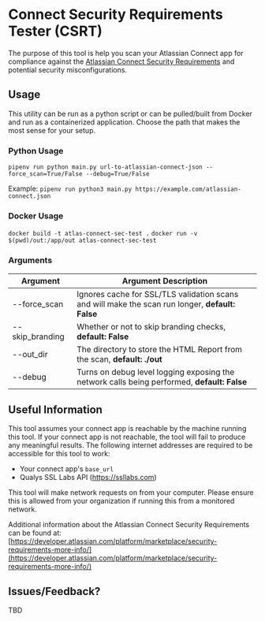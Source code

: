 # Connect Security Requirements Tester (CSRT)

The purpose of this tool is help you scan your Atlassian Connect app for compliance against the [Atlassian Connect Security Requirements](https://developer.atlassian.com/platform/marketplace/security-requirements/) and potential security misconfigurations.

## Usage
This utility can be run as a python script or can be pulled/built from Docker and run as a containerized application. Choose the path that makes the most sense for your setup.

### Python Usage
`pipenv run python main.py url-to-atlassian-connect-json --force_scan=True/False --debug=True/False`

Example: `pipenv run python3 main.py https://example.com/atlassian-connect.json`

### Docker Usage
`docker build -t atlas-connect-sec-test .`
`docker run -v $(pwd)/out:/app/out atlas-connect-sec-test`

### Arguments
| Argument | Argument Description |
|----------|----------------------|
|--force_scan       | Ignores cache for SSL/TLS validation scans and will make the scan run longer, **default: False**  |
|--skip_branding    | Whether or not to skip branding checks, **default: False**                                        |
|--out_dir          | The directory to store the HTML Report from the scan, **default: ./out**                          |
|--debug            | Turns on debug level logging exposing the network calls being performed, **default: False**       |

## Useful Information
This tool assumes your connect app is reachable by the machine running this tool. If your connect app is not reachable, the tool will fail to produce any meaningful results. The following internet addresses are required to be accessible for this tool to work:
* Your connect app's `base_url`
* Qualys SSL Labs API (https://ssllabs.com)

This tool will make network requests on from your computer. Please ensure this is allowed from your organization if running this from a monitored network.

Additional information about the Atlassian Connect Security Requirements can be found at: [https://developer.atlassian.com/platform/marketplace/security-requirements-more-info/](https://developer.atlassian.com/platform/marketplace/security-requirements-more-info/)

## Issues/Feedback?
TBD
